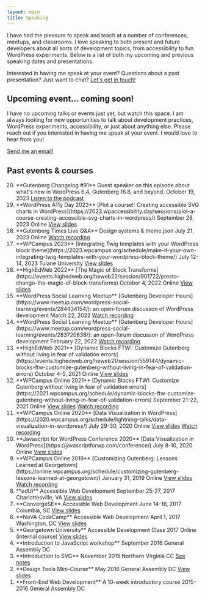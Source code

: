 ```yaml
---
layout: main
title: Speaking
---
```


I have had the pleasure to speak and teach at a number of conferences, meetups, and classrooms. I love speaking to both present and future developers about all sorts of development topics, from accessibility to fun WordPress experiments. Below is a list of both my upcoming and previous speaking dates and presentations.

Interested in having me speak at your event? Questions about a past presentation? Just want to chat? [Let's get in touch!](/contact/)


<section markdown="1" class="has-background grey" aria-label="Integrating Twig templates with your WordPress block theme">

## **Upcoming event**... coming soon!

I have no upcoming talks or events just yet, but watch this space. I am always looking for new opportunities to talk about development practices, WordPress experiments, accessibility, or just about anything else. Please reach out if you interested in having me speak at your event. I would love to hear from you!

<a href="mailto:joni@jhalabi.com" class="button button-copper">Send me an email!</a>


</section>


<section markdown="1" aria-label="Past events and courses">

## Past events & courses

<ol markdown="1" class="speaking-details-past" reversed style="counter-reset: deets 21;">

<li markdown="1">
**Gutenberg Changelog #91**
Guest speaker on this episode about what's new in WordPress 6.4, Gutenberg 16.8, and beyond.
<span class="icon icon-calendar">October 19, 2023</span>
<span class="icon icon-chat"><a href="https://gutenbergtimes.com/podcast/gutenberg-changelog-91-wordpress-6-4-gutenberg-16-8-and-whats-discussed/" aria-label="Listen to the podcast episode of Gutenberg Changelog">Listen to the podcast</a></span>
</li>

<li markdown="1">
**WordPress A11y Day 2023**
[Plot a course!: Creating accessible SVG charts in WordPress](https://2023.wpaccessibility.day/sessions/plot-a-course-creating-accessible-svg-charts-in-wordpress/)  
<span class="icon icon-calendar">September 28, 2023</span>  
<span class="icon icon-location">Online</span>  
<span class="icon icon-chat"><a href="https://talks.jhalabi.com/svg-in-wordpress" aria-label="View slides of Creating accessible SVG charts in WordPress">View slides</a></span>  
</li>

<li markdown="1">
**Gutenberg Times Live Q&A**  
Design systems & theme.json  
<span class="icon icon-calendar">July 21, 2023</span>  
<span class="icon icon-location">Online</span>  
<span class="icon icon-play"><a href="https://www.youtube.com/watch?v=6-Epjq3FYSs" aria-label="Watch recording of Design systems and theme.json">Watch recording</a></span>  
</li>

<li markdown="1">
**WPCampus 2023**  
[Integrating Twig templates with your WordPress block theme](https://2023.wpcampus.org/schedule/make-it-your-own-integrating-twig-templates-with-your-wordpress-block-theme/)  
<span class="icon icon-calendar">July 12-14, 2023</span>  
<span class="icon icon-location">Tulane University</span>  
<span class="icon icon-chat"><a href="https://talks.jhalabi.com/blocktheme" aria-label="View slides of Integrating Twig templates with your WordPress block theme">View slides</a></span>  
</li>

<li markdown="1">
**HighEdWeb 2022**  
[The Magic of Block Transforms](https://events.highedweb.org/heweb22/session/901722/presto-chango-the-magic-of-block-transforms)  
<span class="icon icon-calendar">October 4, 2022</span>  
<span class="icon icon-location">Online</span>  
<span class="icon icon-chat"><a href="https://talks.jhalabi.com/block-transforms" aria-label="View slides of The magic of block transforms">View slides</a></span>
</li>

<li markdown="1">
**WordPress Social Learning Meetup**  
[Gutenberg Developer Hours](https://www.meetup.com/wordpress-social-learning/events/284434154/): an open-forum discusson of WordPress development  
<span class="icon icon-calendar">March 22, 2022</span>  
<span class="icon icon-play"><a href="https://www.youtube.com/watch?v=075y395UOaY" aria-label="Watch recording of March 22 meetup">Watch recording</a>
</li>

<li markdown="1">
**WordPress Social Learning Meetup**  
[Gutenberg Developer Hours](https://www.meetup.com/wordpress-social-learning/events/283720638/): an open-forum discusson of WordPress development  
<span class="icon icon-calendar">February 22, 2022</span>  
<span class="icon icon-play"><a href="https://youtu.be/VGkvVvlIWEM" aria-label="Watch recording of February 22 meetup">Watch recording</a>
</li>

<li markdown="1">
**HighEdWeb 2021**  
[Dynamic Blocks FTW!: Customize Gutenberg without living in fear of validation errors](https://events.highedweb.org/heweb21/session/559144/dynamic-blocks-ftw-customize-gutenberg-without-living-in-fear-of-validation-errors)  
<span class="icon icon-calendar">October 4-5, 2021</span>  
<span class="icon icon-location">Online</span>  
<span class="icon icon-chat"><a href="https://talks.jhalabi.com/dynamic-blocks" aria-label="View slides of Dynamic Blocks">View slides</a></span>
</li>

<li markdown="1">
**WPCampus Online 2021**  
[Dynamic Blocks FTW!: Customize Gutenberg without living in fear of validation errors](https://2021.wpcampus.org/schedule/dynamic-blocks-ftw-customize-gutenberg-without-living-in-fear-of-validation-errors)  
<span class="icon icon-calendar">September 21-22, 2021  
<span class="icon icon-location">Online  
<span class="icon icon-chat"><a href="https://talks.jhalabi.com/dynamic-blocks" aria-label="View slides of Dynamic Blocks">View slides</a></span>  
<span class="icon icon-play"><a href="https://2021.wpcampus.org/schedule/dynamic-blocks-ftw-customize-gutenberg-without-living-in-fear-of-validation-errors/demand" aria-label="Watch recording of WordPress Dynamic Blocks WP Campus talk">Watch recording</a></span>  
</li>

<li markdown="1">
**WPCampus Online 2020**  
[Data Visualization in WordPress](https://2020.wpcampus.org/schedule/lightning-talks/data-visualization-in-wordpress/)  
<span class="icon icon-calendar">July 29-30, 2020</span>  
<span class="icon icon-location">Online</span>  
<span class="icon icon-chat"><a href="https://talks.jhalabi.com/datavis-lightning/" aria-label="View slides of Data Visualization in WP lightning talk">View slides</a></span>  
<span class="icon icon-play"><a href="https://www.youtube.com/watch?v=LBdJstuzEnc" aria-label="Watch recording of Data Visualization in WP talk">Watch recording</a></span>  
</li>

<li markdown="1">
**Javascript for WordPress Conference 2020**  
[Data Visualization in WordPress](https://javascriptforwp.com/conference/)  
<span class="icon icon-calendar">July 8-10, 2020</span>  
<span class="icon icon-location">Online</span>  
<span class="icon icon-chat"><a href="https://talks.jhalabi.com/datavis/" aria-label="View slides of Data Visualization in WP">View slides</a></span>  
</li>

<li markdown="1">
**WPCampus Online 2019**  
[Customizing Gutenberg: Lessons Learned at Georgetown](https://online.wpcampus.org/schedule/customizing-gutenberg-lessons-learned-at-georgetown/)  
<span class="icon icon-calendar">January 31, 2019</span>  
<span class="icon icon-location">Online</span>  
<span class="icon icon-chat"><a href="https://talks.jhalabi.com/gutenberg/" aria-label="View slides of Customizing Gutenberg">View slides</a></span>  
<span class="icon icon-play"><a href="https://online.wpcampus.org/schedule/customizing-gutenberg-lessons-learned-at-georgetown/" aria-label="Watch recording of Customizing Gutenberg talk">Watch recording</a></span>  
</li>

<li markdown="1">
**edUi**  
Accessible Web Development  
<span class="icon icon-calendar">September 25-27, 2017</span>  
<span class="icon icon-location">Charlottesville, VA</span>  
<span class="icon icon-chat"><a href="https://talks.jhalabi.com/accessibility-edui/" aria-label="View slides of Accessible Development talk for edUi">View slides</a></span>  
</li>

<li markdown="1">
**ConvergeSE**  
Accessible Web Development  
<span class="icon icon-calendar">June 14-16, 2017</span>  
<span class="icon icon-location">Columbia, SC</span>  
<span class="icon icon-chat"><a href="https://talks.jhalabi.com/accessibility/" aria-label="View slides of Accessible Development talk">View slides</a></span>  
</li>

<li markdown="1">
**NoVA CodeCamp**  
Accessible Web Development  
<span class="icon icon-calendar">April 1, 2017</span>  
<span class="icon icon-location">Washington, DC</span>  
<span class="icon icon-chat"><a href="https://talks.jhalabi.com/accessibility/" aria-label="View slides of Accessible Development talk">View slides</a></span>  
</li>

<li markdown="1">
**Georgetown University**  
Accessible Development Class  
<span class="icon icon-calendar">2017</span>  
<span class="icon icon-location">Online (internal course)</span>  
<span class="icon icon-chat"><a href="https://talks.jhalabi.com/accessibilityclass/" aria-label="View slides of Accessible Development Class">View slides</a></span>  
</li>

<li markdown="1">
**Introduction to JavaScript workshop**  
<span class="icon icon-calendar">September 2016</span>  
<span class="icon icon-location">General Assembly DC</span>  
</li>

<li markdown="1">
**Introduction to SVG**  
<span class="icon icon-calendar">November 2015</span>  
<span class="icon icon-location">Northern Virginia CC</span>  
<span class="icon icon-chat"><a href="https://github.com/thatdevgirl/svg-intro" aria-label="See notes for Introduction to SVG">See notes</a></span>  
</li>

<li markdown="1">
**Design Tools Mini-Course**  
<span class="icon icon-calendar">May 2016  
<span class="icon icon-location">General Assembly DC</span>  
<span class="icon icon-chat"><a href="https://talks.jhalabi.com/designtools/" aria-label="View slides of Design Tools Mini-Course">View slides</a></span>  
</li>

<li markdown="1">
**Front-End Web Development**  
A 10-week introductory course  
<span class="icon icon-calendar">2015-2016</span>  
<span class="icon icon-location">General Assembly DC</span>  
</li>

</ol>

</section>
